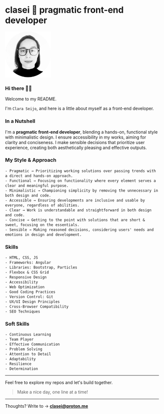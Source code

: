 # clasei 🚀 pragmatic front-end developer

[<img src="cla_sei_profile_pic_bw_circle.png" alt="clasei profile pic" width="150"/>](https://github.com/clasei/)

### Hi there 👋🏾 

Welcome to my README.

I'm ```Clara Seijo```, and here is a little about myself as a front-end developer.

### In a Nutshell

I'm a **pragmatic front-end developer**, blending a hands-on, functional style with minimalistic design. I ensure accessibility in my works, aiming for clarity and conciseness. I make sensible decisions that prioritize user experience, creating both aesthetically pleasing and effective outputs.

### My Style & Approach

```
- Pragmatic → Prioritizing working solutions over passing trends with a direct and hands-on approach.          
- Functional → Focusing on functionality where every element serves a clear and meaningful purpose.             
- Minimalistic → Championing simplicity by removing the unnecessary in both design and code.                   
- Accessible → Ensuring developments are inclusive and usable by everyone, regardless of abilities.            
- Clear → Work is understandable and straightforward in both design and code.                              
- Concise → Getting to the point with solutions that are short & sweet, focusing on the essentials.         
- Sensible → Making reasoned decisions, considering users' needs and emotions in design and development.     
```

### Skills

```
- HTML, CSS, JS
- Frameworks: Angular
- Libraries: Bootstrap, Particles
- Flexbox & CSS Grid
- Responsive Design
- Accessibility
- Web Optimization
- Good Coding Practices
- Version Control: Git
- UX/UI Design Principles
- Cross-Browser Compatibility
- SEO Techniques
```

### Soft Skills

```
- Continuous Learning
- Team Player
- Effective Communication
- Problem Solving
- Attention to Detail
- Adaptability
- Resilience
- Determination
```

---

Feel free to explore my repos and let's build together. 

> Make a nice day, one line at a time!

---

Thoughts? Write to → [**clasei@proton.me**](mailto:clasei@proton.me)
